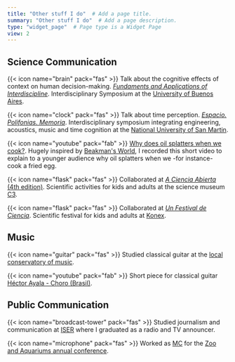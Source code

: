 ```yaml
---
title: "Other stuff I do"  # Add a page title.
summary: "Other stuff I do"  # Add a page description.
type: "widget_page"  # Page type is a Widget Page
view: 2
---
```

 
 ## Science Communication

{{< icon name="brain" pack="fas" >}}
Talk about the cognitive effects of context on human decision-making. [*Fundaments and Applications of Interdiscipline*](https://sites.google.com/view/jfai2019/home?authuser=0).
Interdisciplinary Symposium at the [University of Buenos Aires](https://exactas.uba.ar/).

{{< icon name="clock" pack="fas" >}}
Talk about time perception. [*Espacio. Polifonias. Memoria*](http://noticias.unsam.edu.ar/evento/simposio-interdisciplinario-espacio-polifonia-memoria-3/). 
Interdisciplinary symposium integrating engineering, acoustics, music and time cognition at the [National University of San Martin](http://www.unsam.edu.ar/).

{{< icon name="youtube" pack="fab" >}} 
[Why does oil splatters when we cook?](https://www.youtube.com/watch?v=m6VGvOwElZA&ab_channel=AgusPerezSantangelo).
Hugely inspired by [Beakman's World](https://en.wikipedia.org/wiki/Beakman%27s_World), I recorded this short video to explain to a younger audience why oil splatters when we -for instance- cook a fried egg.

{{< icon name="flask" pack="fas" >}}
Collaborated at [*A Ciencia Abierta* (4th edition)](http://ccciencia.gob.ar/nota_a_ciencia_abierta_resultados.html). 
Scientific activities for kids and adults at the science museum [C3](http://ccciencia.gob.ar/).

{{< icon name="flask" pack="fas" >}}
Collaborated at [*Un Festival de Ciencia*](https://expedicionciencia.org.ar/unfestivaldeciencia/). 
Scientific festival for kids and adults at [Konex](https://www.cckonex.org/).




## Music

{{< icon name="guitar" pack="fas" >}} 
Studied classical guitar at the [local conservatory of music](https://cmfalla-caba.infd.edu.ar/sitio/).

{{< icon name="youtube" pack="fab" >}}
Short piece for classical guitar [Héctor Ayala - Choro (Brasil)](https://www.youtube.com/watch?v=VbcKVYNiVOc).
 



## Public Communication

{{< icon name="broadcast-tower" pack="fas" >}} 
Studied journalism and communication at [ISER](https://www.argentina.gob.ar/iser) where I graduated as a radio and TV announcer.

{{< icon name="microphone" pack="fas" >}} 
Worked as [MC](https://en.wikipedia.org/wiki/Master_of_ceremonies) for the [Zoo and Aquariums annual conference](https://www.waza2019.org/). 


